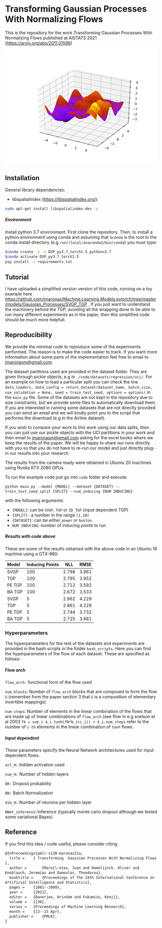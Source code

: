 #  Transforming Gaussian Processes With Normalizing Flows

This is the repository for the work Transforming Gaussian Processes With Normalizing Flows published at AISTATS 2021 (https://arxiv.org/abs/2011.01596)

![](./images/2D_GP.gif)

## Installation

General library dependencies:

* libspatialindex (https://libspatialindex.org/): 

```bash
sudo apt-get install libspatialindex-dev -y
```

##### Environment

Install python 3.7 environment. First clone the repository. Then, to install a python environment using conda and assuming that `$conda` is the root to the conda install directory (e.g `/usr/local/anaconda3/bin/conda`)  you must type:

```bash
$conda create -y -n DSP_py3.7_torch1.5 python=3.7
$conda activate DSP_py3.7_torch1.5
pip install -r requirements.txt
```

## Tutorial

I have uploaded a simplified version version of this code, running on a toy example here https://github.com/jmaronas/Machine.Learning.Models.pytorch/tree/master/models/Gaussian_Processes/SVGP_TGP . If you just want to understand the machinery behind the TGP, avoiding all the wrapping done to be able to run many different experiments as in the paper, then this simplified code should be much more helpfull.

## Reproducibility

We provide the minimal code to reproduce some of the experiments performed. The reason is to make the code easier to track. If you want more information about some parts of the implementation  feel free to email to [jmaronasm@gmail.com](jmaronasm@gmail.com). 

The dataset partitions used are provided in the dataset folder. They are given through pickle objects, e.g in `./code/datasets/regression/uci/`. For an example on how to load a particular split you can check the line `data_loaders, data_config = return_dataset(dataset_name, batch_size, use_validation = None, seed = train_test_seed, options = options)` in the  `main.py` file. Some of the datasets are not kept in the repository due to size constraints, but we provide some files to automatically download them. If you are interested in running some datasets that are not directly provided you can send an email and we will kindly point you to the script that performs the download (e.g in the Airline dataset).

If you wish to compare your work to this work using our data splits, then you can just use our pickle objects with the UCI partitions in your work and then email to [jmaronasm@gmail.com](jmaronasm@gmail.com) asking for the excel books where we keep the results of the paper. We will be happy to share our runs directly with you so that you do not have to re-run our model and just directly plug-in our results into your research.

The results from the camera ready were obtained in Ubuntu 20 machines using Nvidia RTX 2080 GPUs.

To run the example code just go into `code` folder and execute:

```
python main.py --model {MODEL} --dataset {DATASET} --train_test_seed_split {SPLIT} --num_inducing {NUM INDUCING}
```

with the following arguments:

* `{MODEL}`: can be `SVGP`, `TGP` or `ID_TGP` (input dependent TGP)
* `{SPLIT}` : a number in the range `[1,10]`
* `{DATASET}`: can be either `power` or `boston`
* `NUM INDUCING`: number of inducing points to run



##### Results with code above

These are some of the results obtained with the above code in an Ubuntu 16 machine using a GTX-980:

| Model  | Inducing Points | NLL   | RMSE  |
| :----- | --------------- | ----- | ----- |
| SVGP   | 100             | 2.798 | 3.961 |
| TGP    | 100             | 2.795 | 3.952 |
| PE TGP | 100             | 2.712 | 3.592 |
| BA TGP | 100             | 2.672 | 3.533 |
| SVGP   | 5               | 2.862 | 4.229 |
| TGP    | 5               | 2.861 | 4.228 |
| PE TGP | 5               | 2.744 | 3.732 |
| BA TGP | 5               | 2.725 | 3.681 |



### Hyperparameters

The hyperparameters for the rest of the datasets and experiments are provided in the bash scripts in the folder `bash_scripts`.  Here you can find the hyperparameters of the flow of each dataset. These are specified as follows:

##### Flow arch

`flow_arch:` functional form of the flow used

`num_blocks`: Number of `flow_arch` blocks that are composed to form the flow `G` (remember from the paper section 3 that `G` is a composition of elementary invertible mappings)

`num_steps`: Number of elements in the linear combination of the flows that are made up of linear combinations of `flow_arch` (see flow in e.g snelson et al 2003 `fk = sum_i a_i tanh(f0*b_i+c_i)) + d_i`. `num_steps` refer to the number of `i-th` elements in the linear combination of `tanh` flows.

##### Input dependent

These parameters specify the Neural Network architectures used for input dependent flows.

`act_H:` hidden activation used

`num_H:` Number of hidden layers

`DR:`  Dropout probability

`BN:` Batch Normalization

`dim_H:` Number of neurons per hidden layer

`NNet_inference:`Inference (typically monte carlo dropout although we tested some variational Bayes)



## Reference

If you find this idea / code useful, please consider citing:



```
@InProceedings{pmlr-v130-maronas21a,
  title = 	 { Transforming  Gaussian Processes With Normalizing Flows },
  author =       {Maro{\~n}as, Juan and Hamelijnck, Oliver and Knoblauch, Jeremias and Damoulas, Theodoros},
  booktitle = 	 {Proceedings of The 24th International Conference on Artificial Intelligence and Statistics},
  pages = 	 {1081--1089},
  year = 	 {2021},
  editor = 	 {Banerjee, Arindam and Fukumizu, Kenji},
  volume = 	 {130},
  series = 	 {Proceedings of Machine Learning Research},
  month = 	 {13--15 Apr},
  publisher =    {PMLR},
}
    
        
```

